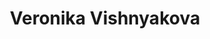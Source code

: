 ---
title: Veronika Vishnyakova
description: 'Special Correspondent. Profile: international politics'
avatar: RMu3GPN.jpg
---